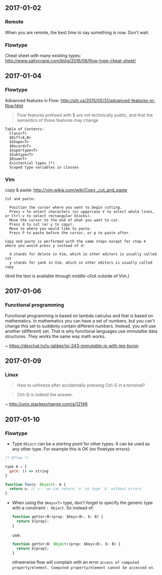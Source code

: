 ## 2017-01-02

### Remote
When you are remote, the best time to say something is now. Don't wait.  

### Flowtype
Cheat sheet with many existing types: http://www.saltycrane.com/blog/2016/06/flow-type-cheat-sheet/

## 2017-01-04

### Flowtype
Advanced features in Flow: http://sitr.us/2015/05/31/advanced-features-in-flow.html

> Flow features prefixed with $ are not technically public, and that the semantics of those features may change

    Table of Contents:
      Class<T>
      $Diff<A,B>
      $Shape<T>
      $Record<T>
      $Supertype<T>
      $Subtype<T>
      $Enum<T>
      Existential types (*)
      Scoped type variables in classes

### Vim
copy & paste: http://vim.wikia.com/wiki/Copy,_cut_and_paste

    Cut and paste:
    
      Position the cursor where you want to begin cutting.
      Press v to select characters (or uppercase V to select whole lines, or Ctrl-v to select rectangular blocks).
      Move the cursor to the end of what you want to cut.
      Press d to cut (or y to copy).
      Move to where you would like to paste.
      Press P to paste before the cursor, or p to paste after. 
    
    Copy and paste is performed with the same steps except for step 4 where you would press y instead of d:
    
      d stands for delete in Vim, which in other editors is usually called cut
      y stands for yank in Vim, which in other editors is usually called copy 
      
(And the text is available through middle-click outside of Vim.)

## 2017-01-06

### Functional programming
Functional programming is based on lambda calculus and that is based on mathematics. In mathematics you can have a set of numbers, but you can't change this set to suddenly contain different numbers. Instead, you will use another (different) set. That is why functional languages use immutalbe data structures. They works the same way math works.

~ https://devchat.tv/js-jabber/jsj-243-immutable-js-with-lee-byron

## 2017-01-09

### Linux
> How to unfreeze after accidentally pressing Ctrl-S in a terminal?

> Ctrl-Q is indeed the answer.

~ http://unix.stackexchange.com/a/12146

## 2017-01-10

### Flowtype

* Type `Object` can be a _starting point_ for other types. It can be used as any other type. For example this is OK (no flowtype errors):

~~~ js
/* @flow */

type A = {
  getX: () => string
}

function foo(o: Object): A {
  return o; // <-- we can return `o` as type `A` without errors
}
~~~

* When using the `$Keys<T>` type, don't forget to specify the generic type with a constraint `: Object`. So instead of:

  ~~~ js
  function getter<B>(prop: $Keys<B>, b: B) {
    return b[prop];
  }
  ~~~
  
  use:
  
  ~~~ js
  function getter<B: Object>(prop: $Keys<B>, b: B) {
    return b[prop];
  }
  ~~~
  othwerwise flow will complain with an error `access of computed property/element. Computed property/element cannot be accessed on`. 
